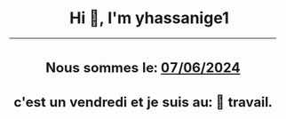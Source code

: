 <h1 align='center'>Hi 👋, I'm yhassanige1</h1>
<div align='center'>

|<h2 align='center'>Nous sommes le: <u>07/06/2024</u></h2><h2 align='center'>c'est un vendredi et je suis au: 🏢 travail.</h2>|
|---
</div>